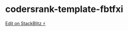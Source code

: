 # codersrank-template-fbtfxi

[Edit on StackBlitz ⚡️](https://stackblitz.com/edit/codersrank-template-fbtfxi)